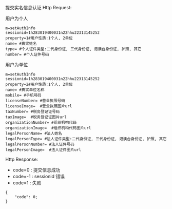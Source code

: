 提交实名信息认证
Http Request: 

用户为个人

```
m=setAuthInfo
sessionid=1h283019400031n22hhu22313145252
property=1#用户性质:1个人, 2单位
name= #真实姓名
type= #个人证件类型:二代身份证, 三代身份证, 港澳台身份证, 护照, 其它
number= #个人证件号码
``` 

用户为单位

```
m=setAuthInfo
sessionid=1h283019400031n22hhu22313145252
property=2#用户性质:1个人, 2单位
name= #真实单位名称
mobile= #手机号码
licenseNumber= #营业执照号码
licenseImage=  #营业执照图片url
taxNumber= #税务登记证号码
taxImage=  #税务登记证图片url
organizationNumber= #组织机构代码
organizationImage=  #组织机构代码图片url
legalPersonName= #法人姓名
legalPersonType= #法人证件类型:二代身份证, 三代身份证, 港澳台身份证, 护照, 其它
legalPersonNumber= #法人证件号码
legalPersonImage=  #法人证件图片url
``` 

Http Response:

- code=0 : 提交信息成功
- code=-1 : sessionid 错误
- code=1 : 失败

``` 
{ 
    "code": 0;
} 
```
